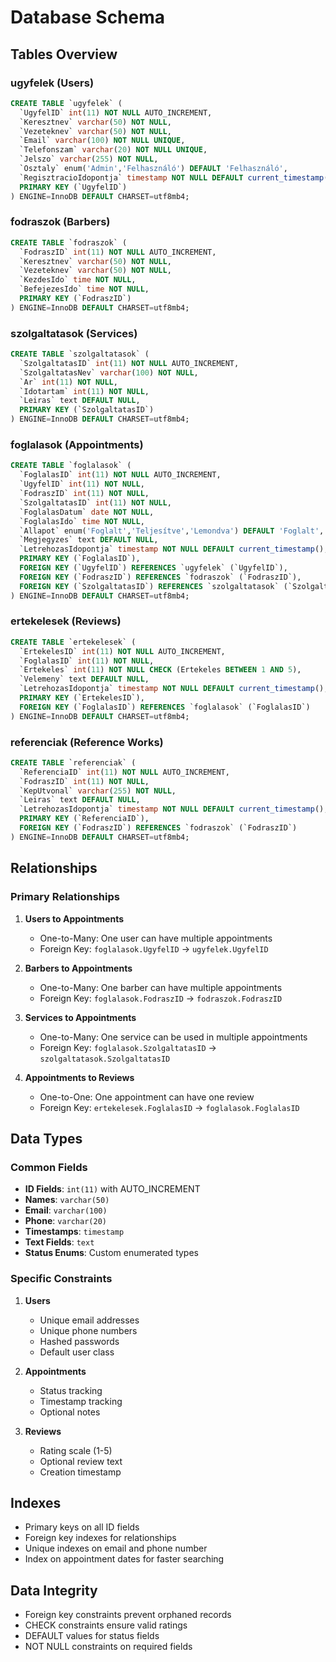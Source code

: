 # Database Schema

## Tables Overview

### ugyfelek (Users)

```sql
CREATE TABLE `ugyfelek` (
  `UgyfelID` int(11) NOT NULL AUTO_INCREMENT,
  `Keresztnev` varchar(50) NOT NULL,
  `Vezeteknev` varchar(50) NOT NULL,
  `Email` varchar(100) NOT NULL UNIQUE,
  `Telefonszam` varchar(20) NOT NULL UNIQUE,
  `Jelszo` varchar(255) NOT NULL,
  `Osztaly` enum('Admin','Felhasználó') DEFAULT 'Felhasználó',
  `RegisztracioIdopontja` timestamp NOT NULL DEFAULT current_timestamp(),
  PRIMARY KEY (`UgyfelID`)
) ENGINE=InnoDB DEFAULT CHARSET=utf8mb4;
```

### fodraszok (Barbers)

```sql
CREATE TABLE `fodraszok` (
  `FodraszID` int(11) NOT NULL AUTO_INCREMENT,
  `Keresztnev` varchar(50) NOT NULL,
  `Vezeteknev` varchar(50) NOT NULL,
  `KezdesIdo` time NOT NULL,
  `BefejezesIdo` time NOT NULL,
  PRIMARY KEY (`FodraszID`)
) ENGINE=InnoDB DEFAULT CHARSET=utf8mb4;
```

### szolgaltatasok (Services)

```sql
CREATE TABLE `szolgaltatasok` (
  `SzolgaltatasID` int(11) NOT NULL AUTO_INCREMENT,
  `SzolgaltatasNev` varchar(100) NOT NULL,
  `Ar` int(11) NOT NULL,
  `Idotartam` int(11) NOT NULL,
  `Leiras` text DEFAULT NULL,
  PRIMARY KEY (`SzolgaltatasID`)
) ENGINE=InnoDB DEFAULT CHARSET=utf8mb4;
```

### foglalasok (Appointments)

```sql
CREATE TABLE `foglalasok` (
  `FoglalasID` int(11) NOT NULL AUTO_INCREMENT,
  `UgyfelID` int(11) NOT NULL,
  `FodraszID` int(11) NOT NULL,
  `SzolgaltatasID` int(11) NOT NULL,
  `FoglalasDatum` date NOT NULL,
  `FoglalasIdo` time NOT NULL,
  `Allapot` enum('Foglalt','Teljesítve','Lemondva') DEFAULT 'Foglalt',
  `Megjegyzes` text DEFAULT NULL,
  `LetrehozasIdopontja` timestamp NOT NULL DEFAULT current_timestamp(),
  PRIMARY KEY (`FoglalasID`),
  FOREIGN KEY (`UgyfelID`) REFERENCES `ugyfelek` (`UgyfelID`),
  FOREIGN KEY (`FodraszID`) REFERENCES `fodraszok` (`FodraszID`),
  FOREIGN KEY (`SzolgaltatasID`) REFERENCES `szolgaltatasok` (`SzolgaltatasID`)
) ENGINE=InnoDB DEFAULT CHARSET=utf8mb4;
```

### ertekelesek (Reviews)

```sql
CREATE TABLE `ertekelesek` (
  `ErtekelesID` int(11) NOT NULL AUTO_INCREMENT,
  `FoglalasID` int(11) NOT NULL,
  `Ertekeles` int(11) NOT NULL CHECK (Ertekeles BETWEEN 1 AND 5),
  `Velemeny` text DEFAULT NULL,
  `LetrehozasIdopontja` timestamp NOT NULL DEFAULT current_timestamp(),
  PRIMARY KEY (`ErtekelesID`),
  FOREIGN KEY (`FoglalasID`) REFERENCES `foglalasok` (`FoglalasID`)
) ENGINE=InnoDB DEFAULT CHARSET=utf8mb4;
```

### referenciak (Reference Works)

```sql
CREATE TABLE `referenciak` (
  `ReferenciaID` int(11) NOT NULL AUTO_INCREMENT,
  `FodraszID` int(11) NOT NULL,
  `KepUtvonal` varchar(255) NOT NULL,
  `Leiras` text DEFAULT NULL,
  `LetrehozasIdopontja` timestamp NOT NULL DEFAULT current_timestamp(),
  PRIMARY KEY (`ReferenciaID`),
  FOREIGN KEY (`FodraszID`) REFERENCES `fodraszok` (`FodraszID`)
) ENGINE=InnoDB DEFAULT CHARSET=utf8mb4;
```

## Relationships

### Primary Relationships

1. **Users to Appointments**

   - One-to-Many: One user can have multiple appointments
   - Foreign Key: `foglalasok.UgyfelID` → `ugyfelek.UgyfelID`

2. **Barbers to Appointments**

   - One-to-Many: One barber can have multiple appointments
   - Foreign Key: `foglalasok.FodraszID` → `fodraszok.FodraszID`

3. **Services to Appointments**

   - One-to-Many: One service can be used in multiple appointments
   - Foreign Key: `foglalasok.SzolgaltatasID` → `szolgaltatasok.SzolgaltatasID`

4. **Appointments to Reviews**
   - One-to-One: One appointment can have one review
   - Foreign Key: `ertekelesek.FoglalasID` → `foglalasok.FoglalasID`

## Data Types

### Common Fields

- **ID Fields**: `int(11)` with AUTO_INCREMENT
- **Names**: `varchar(50)`
- **Email**: `varchar(100)`
- **Phone**: `varchar(20)`
- **Timestamps**: `timestamp`
- **Text Fields**: `text`
- **Status Enums**: Custom enumerated types

### Specific Constraints

1. **Users**

   - Unique email addresses
   - Unique phone numbers
   - Hashed passwords
   - Default user class

2. **Appointments**

   - Status tracking
   - Timestamp tracking
   - Optional notes

3. **Reviews**
   - Rating scale (1-5)
   - Optional review text
   - Creation timestamp

## Indexes

- Primary keys on all ID fields
- Foreign key indexes for relationships
- Unique indexes on email and phone number
- Index on appointment dates for faster searching

## Data Integrity

- Foreign key constraints prevent orphaned records
- CHECK constraints ensure valid ratings
- DEFAULT values for status fields
- NOT NULL constraints on required fields
